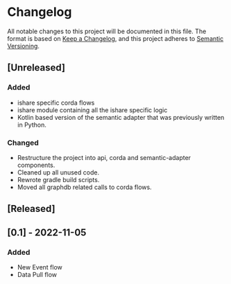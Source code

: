# Changelog
All notable changes to this project will be documented in this file. The format is based on [Keep a Changelog](https://keepachangelog.com/en/1.0.0/), and this project adheres to [Semantic Versioning](https://semver.org/spec/v2.0.0.html).

## [Unreleased]

### Added

- ishare specific corda flows
- ishare module containing all the ishare specific logic
- Kotlin based version of the semantic adapter that was previously written in Python.

### Changed

- Restructure the project into api, corda and semantic-adapter components.
- Cleaned up all unused code.
- Rewrote gradle build scripts.
- Moved all graphdb related calls to corda flows.

## [Released]

## [0.1] - 2022-11-05

### Added

- New Event flow
- Data Pull flow
